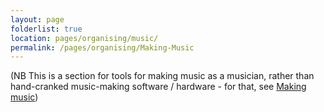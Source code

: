 ```yaml
---
layout: page
folderlist: true
location: pages/organising/music/
permalink: /pages/organising/Making-Music
---
```


(NB This is a section for tools for making music as a musician, rather than hand-cranked music-making software / hardware - for that, see [Making music](/pages/coding/hardware/Music-Making))
